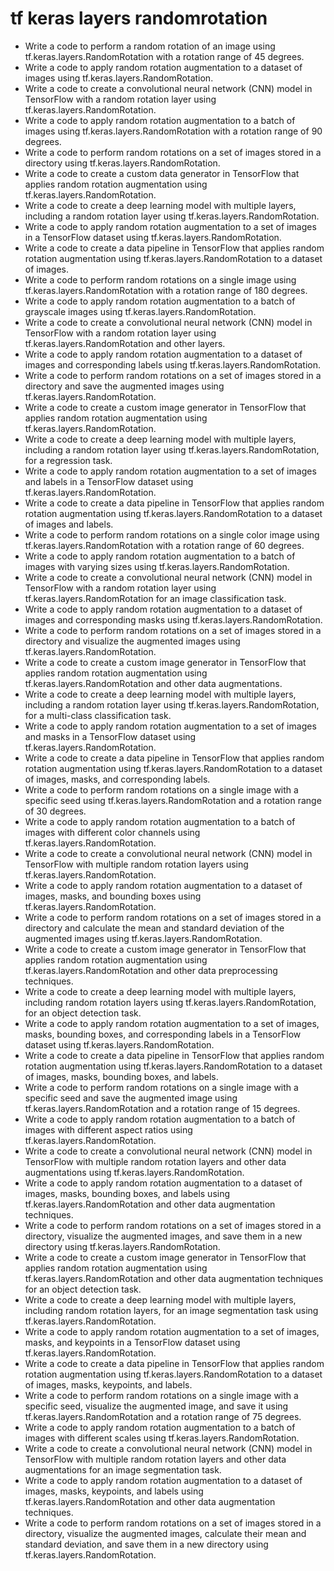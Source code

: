 # tf keras layers randomrotation

- Write a code to perform a random rotation of an image using tf.keras.layers.RandomRotation with a rotation range of 45 degrees.
- Write a code to apply random rotation augmentation to a dataset of images using tf.keras.layers.RandomRotation.
- Write a code to create a convolutional neural network (CNN) model in TensorFlow with a random rotation layer using tf.keras.layers.RandomRotation.
- Write a code to apply random rotation augmentation to a batch of images using tf.keras.layers.RandomRotation with a rotation range of 90 degrees.
- Write a code to perform random rotations on a set of images stored in a directory using tf.keras.layers.RandomRotation.
- Write a code to create a custom data generator in TensorFlow that applies random rotation augmentation using tf.keras.layers.RandomRotation.
- Write a code to create a deep learning model with multiple layers, including a random rotation layer using tf.keras.layers.RandomRotation.
- Write a code to apply random rotation augmentation to a set of images in a TensorFlow dataset using tf.keras.layers.RandomRotation.
- Write a code to create a data pipeline in TensorFlow that applies random rotation augmentation using tf.keras.layers.RandomRotation to a dataset of images.
- Write a code to perform random rotations on a single image using tf.keras.layers.RandomRotation with a rotation range of 180 degrees.
- Write a code to apply random rotation augmentation to a batch of grayscale images using tf.keras.layers.RandomRotation.
- Write a code to create a convolutional neural network (CNN) model in TensorFlow with a random rotation layer using tf.keras.layers.RandomRotation and other layers.
- Write a code to apply random rotation augmentation to a dataset of images and corresponding labels using tf.keras.layers.RandomRotation.
- Write a code to perform random rotations on a set of images stored in a directory and save the augmented images using tf.keras.layers.RandomRotation.
- Write a code to create a custom image generator in TensorFlow that applies random rotation augmentation using tf.keras.layers.RandomRotation.
- Write a code to create a deep learning model with multiple layers, including a random rotation layer using tf.keras.layers.RandomRotation, for a regression task.
- Write a code to apply random rotation augmentation to a set of images and labels in a TensorFlow dataset using tf.keras.layers.RandomRotation.
- Write a code to create a data pipeline in TensorFlow that applies random rotation augmentation using tf.keras.layers.RandomRotation to a dataset of images and labels.
- Write a code to perform random rotations on a single color image using tf.keras.layers.RandomRotation with a rotation range of 60 degrees.
- Write a code to apply random rotation augmentation to a batch of images with varying sizes using tf.keras.layers.RandomRotation.
- Write a code to create a convolutional neural network (CNN) model in TensorFlow with a random rotation layer using tf.keras.layers.RandomRotation for an image classification task.
- Write a code to apply random rotation augmentation to a dataset of images and corresponding masks using tf.keras.layers.RandomRotation.
- Write a code to perform random rotations on a set of images stored in a directory and visualize the augmented images using tf.keras.layers.RandomRotation.
- Write a code to create a custom image generator in TensorFlow that applies random rotation augmentation using tf.keras.layers.RandomRotation and other data augmentations.
- Write a code to create a deep learning model with multiple layers, including a random rotation layer using tf.keras.layers.RandomRotation, for a multi-class classification task.
- Write a code to apply random rotation augmentation to a set of images and masks in a TensorFlow dataset using tf.keras.layers.RandomRotation.
- Write a code to create a data pipeline in TensorFlow that applies random rotation augmentation using tf.keras.layers.RandomRotation to a dataset of images, masks, and corresponding labels.
- Write a code to perform random rotations on a single image with a specific seed using tf.keras.layers.RandomRotation and a rotation range of 30 degrees.
- Write a code to apply random rotation augmentation to a batch of images with different color channels using tf.keras.layers.RandomRotation.
- Write a code to create a convolutional neural network (CNN) model in TensorFlow with multiple random rotation layers using tf.keras.layers.RandomRotation.
- Write a code to apply random rotation augmentation to a dataset of images, masks, and bounding boxes using tf.keras.layers.RandomRotation.
- Write a code to perform random rotations on a set of images stored in a directory and calculate the mean and standard deviation of the augmented images using tf.keras.layers.RandomRotation.
- Write a code to create a custom image generator in TensorFlow that applies random rotation augmentation using tf.keras.layers.RandomRotation and other data preprocessing techniques.
- Write a code to create a deep learning model with multiple layers, including random rotation layers using tf.keras.layers.RandomRotation, for an object detection task.
- Write a code to apply random rotation augmentation to a set of images, masks, bounding boxes, and corresponding labels in a TensorFlow dataset using tf.keras.layers.RandomRotation.
- Write a code to create a data pipeline in TensorFlow that applies random rotation augmentation using tf.keras.layers.RandomRotation to a dataset of images, masks, bounding boxes, and labels.
- Write a code to perform random rotations on a single image with a specific seed and save the augmented image using tf.keras.layers.RandomRotation and a rotation range of 15 degrees.
- Write a code to apply random rotation augmentation to a batch of images with different aspect ratios using tf.keras.layers.RandomRotation.
- Write a code to create a convolutional neural network (CNN) model in TensorFlow with multiple random rotation layers and other data augmentations using tf.keras.layers.RandomRotation.
- Write a code to apply random rotation augmentation to a dataset of images, masks, bounding boxes, and labels using tf.keras.layers.RandomRotation and other data augmentation techniques.
- Write a code to perform random rotations on a set of images stored in a directory, visualize the augmented images, and save them in a new directory using tf.keras.layers.RandomRotation.
- Write a code to create a custom image generator in TensorFlow that applies random rotation augmentation using tf.keras.layers.RandomRotation and other data augmentation techniques for an object detection task.
- Write a code to create a deep learning model with multiple layers, including random rotation layers, for an image segmentation task using tf.keras.layers.RandomRotation.
- Write a code to apply random rotation augmentation to a set of images, masks, and keypoints in a TensorFlow dataset using tf.keras.layers.RandomRotation.
- Write a code to create a data pipeline in TensorFlow that applies random rotation augmentation using tf.keras.layers.RandomRotation to a dataset of images, masks, keypoints, and labels.
- Write a code to perform random rotations on a single image with a specific seed, visualize the augmented image, and save it using tf.keras.layers.RandomRotation and a rotation range of 75 degrees.
- Write a code to apply random rotation augmentation to a batch of images with different scales using tf.keras.layers.RandomRotation.
- Write a code to create a convolutional neural network (CNN) model in TensorFlow with multiple random rotation layers and other data augmentations for an image segmentation task.
- Write a code to apply random rotation augmentation to a dataset of images, masks, keypoints, and labels using tf.keras.layers.RandomRotation and other data augmentation techniques.
- Write a code to perform random rotations on a set of images stored in a directory, visualize the augmented images, calculate their mean and standard deviation, and save them in a new directory using tf.keras.layers.RandomRotation.